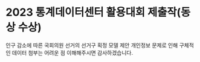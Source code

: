 # 2023 통계데이터센터 활용대회 제출작(동상 수상)
인구 감소에 따른 국회의원 선거의 선거구 획정 모델 제안
개인정보 문제로 인해 구체적인 데이터 첨부는 어려운 점 이해해주시면 감사하겠습니다.
